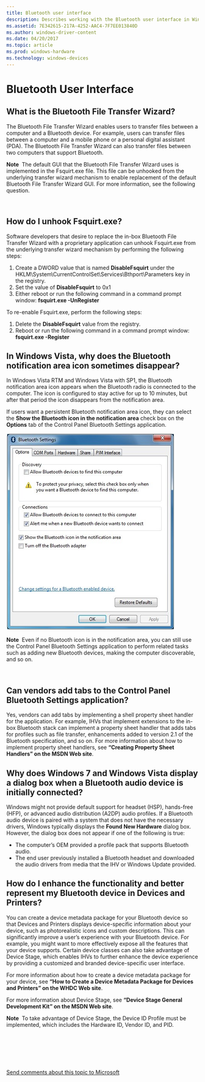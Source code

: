 ```yaml
---
title: Bluetooth user interface
description: Describes working with the Bluetooth user interface in Windows for software developers and vendors
ms.assetid: 7E342615-217A-4252-AAC4-7F7EE013840D
ms.author: windows-driver-content
ms.date: 04/20/2017
ms.topic: article
ms.prod: windows-hardware
ms.technology: windows-devices
---
```


# Bluetooth User Interface


## <span id="What_is_the_Bluetooth_File_Transfer_Wizard_"></span><span id="what_is_the_bluetooth_file_transfer_wizard_"></span><span id="WHAT_IS_THE_BLUETOOTH_FILE_TRANSFER_WIZARD_"></span>What is the Bluetooth File Transfer Wizard?


The Bluetooth File Transfer Wizard enables users to transfer files between a computer and a Bluetooth device. For example, users can transfer files between a computer and a mobile phone or a personal digital assistant (PDA). The Bluetooth File Transfer Wizard can also transfer files between two computers that support Bluetooth.

**Note**  The default GUI that the Bluetooth File Transfer Wizard uses is implemented in the Fsquirt.exe file. This file can be unhooked from the underlying transfer wizard mechanism to enable replacement of the default Bluetooth File Transfer Wizard GUI. For more information, see the following question.

 

## <span id="how_do_i_unhook_fsquirt.exe_"></span><span id="HOW_DO_I_UNHOOK_FSQUIRT.EXE_"></span>How do I unhook Fsquirt.exe?


Software developers that desire to replace the in-box Bluetooth File Transfer Wizard with a proprietary application can unhook Fsquirt.exe from the underlying transfer wizard mechanism by performing the following steps:

1.  Create a DWORD value that is named **DisableFsquirt** under the HKLM\\System\\CurrentControlSet\\Services\\Bthport\\Parameters key in the registry.
2.  Set the value of **DisableFsquirt** to 0x1
3.  Either reboot or run the following command in a command prompt window: **fsquirt.exe -UnRegister**

To re-enable Fsquirt.exe, perform the following steps:

1.  Delete the **DisableFsquirt** value from the registry.
2.  Reboot or run the following command in a command prompt window: **fsquirt.exe -Register**

## <span id="In_Windows_Vista__why_does_the_Bluetooth_notification_area_icon_sometimes_disappear_"></span><span id="in_windows_vista__why_does_the_bluetooth_notification_area_icon_sometimes_disappear_"></span><span id="IN_WINDOWS_VISTA__WHY_DOES_THE_BLUETOOTH_NOTIFICATION_AREA_ICON_SOMETIMES_DISAPPEAR_"></span>In Windows Vista, why does the Bluetooth notification area icon sometimes disappear?


In Windows Vista RTM and Windows Vista with SP1, the Bluetooth notification area icon appears when the Bluetooth radio is connected to the computer. The icon is configured to stay active for up to 10 minutes, but after that period the icon disappears from the notification area.

If users want a persistent Bluetooth notification area icon, they can select the **Show the Bluetooth icon in the notification area** check box on the **Options** tab of the Control Panel Bluetooth Settings application.

![bluetooth notification settings](images/bluetoothnotificationsettings.jpg)

**Note**  Even if no Bluetooth icon is in the notification area, you can still use the Control Panel Bluetooth Settings application to perform related tasks such as adding new Bluetooth devices, making the computer discoverable, and so on.

 

## <span id="Can_vendors_add_tabs_to_the_Control_Panel_Bluetooth_Settings_application_"></span><span id="can_vendors_add_tabs_to_the_control_panel_bluetooth_settings_application_"></span><span id="CAN_VENDORS_ADD_TABS_TO_THE_CONTROL_PANEL_BLUETOOTH_SETTINGS_APPLICATION_"></span>Can vendors add tabs to the Control Panel Bluetooth Settings application?


Yes, vendors can add tabs by implementing a shell property sheet handler for the application. For example, IHVs that implement extensions to the in-box Bluetooth stack can implement a property sheet handler that adds tabs for profiles such as file transfer, enhancements added to version 2.1 of the Bluetooth specification, and so on. For more information about how to implement property sheet handlers, see **“Creating Property Sheet Handlers” on the MSDN Web site**.

## <span id="Why_does_Windows_7_and_Windows_Vista_display_a_dialog_box_when_a_Bluetooth_audio_device_is_initially_connected_"></span><span id="why_does_windows_7_and_windows_vista_display_a_dialog_box_when_a_bluetooth_audio_device_is_initially_connected_"></span><span id="WHY_DOES_WINDOWS_7_AND_WINDOWS_VISTA_DISPLAY_A_DIALOG_BOX_WHEN_A_BLUETOOTH_AUDIO_DEVICE_IS_INITIALLY_CONNECTED_"></span>Why does Windows 7 and Windows Vista display a dialog box when a Bluetooth audio device is initially connected?


Windows might not provide default support for headset (HSP), hands-free (HFP), or advanced audio distribution (A2DP) audio profiles. If a Bluetooth audio device is paired with a system that does not have the necessary drivers, Windows typically displays the **Found New Hardware** dialog box. However, the dialog box does not appear if one of the following is true:

-   The computer’s OEM provided a profile pack that supports Bluetooth audio.
-   The end user previously installed a Bluetooth headset and downloaded the audio drivers from media that the IHV or Windows Update provided.

## <span id="How_do_I_enhance_the_functionality_and_better_represent_my_Bluetooth_device_in_Devices_and_Printers_"></span><span id="how_do_i_enhance_the_functionality_and_better_represent_my_bluetooth_device_in_devices_and_printers_"></span><span id="HOW_DO_I_ENHANCE_THE_FUNCTIONALITY_AND_BETTER_REPRESENT_MY_BLUETOOTH_DEVICE_IN_DEVICES_AND_PRINTERS_"></span>How do I enhance the functionality and better represent my Bluetooth device in Devices and Printers?


You can create a device metadata package for your Bluetooth device so that Devices and Printers displays device-specific information about your device, such as photorealistic icons and custom descriptions. This can significantly improve a user’s experience with your Bluetooth device. For example, you might want to more effectively expose all the features that your device supports. Certain device classes can also take advantage of Device Stage, which enables IHVs to further enhance the device experience by providing a customized and branded device-specific user interface.

For more information about how to create a device metadata package for your device, see **“How to Create a Device Metadata Package for Devices and Printers” on the WHDC Web site**.

For more information about Device Stage, see **“Device Stage General Development Kit” on the MSDN Web site**.

**Note**  To take advantage of Device Stage, the Device ID Profile must be implemented, which includes the Hardware ID, Vendor ID, and PID.

 

 

 

[Send comments about this topic to Microsoft](mailto:wsddocfb@microsoft.com?subject=Documentation%20feedback%20[bltooth\bltooth]:%20Bluetooth%20User%20Interface%20%20RELEASE:%20%283/20/2017%29&body=%0A%0APRIVACY%20STATEMENT%0A%0AWe%20use%20your%20feedback%20to%20improve%20the%20documentation.%20We%20don't%20use%20your%20email%20address%20for%20any%20other%20purpose,%20and%20we'll%20remove%20your%20email%20address%20from%20our%20system%20after%20the%20issue%20that%20you're%20reporting%20is%20fixed.%20While%20we're%20working%20to%20fix%20this%20issue,%20we%20might%20send%20you%20an%20email%20message%20to%20ask%20for%20more%20info.%20Later,%20we%20might%20also%20send%20you%20an%20email%20message%20to%20let%20you%20know%20that%20we've%20addressed%20your%20feedback.%0A%0AFor%20more%20info%20about%20Microsoft's%20privacy%20policy,%20see%20http://privacy.microsoft.com/default.aspx. "Send comments about this topic to Microsoft")




